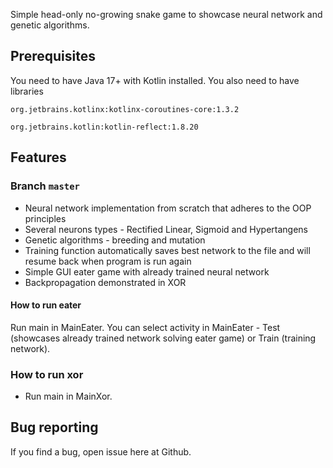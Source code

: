 Simple head-only no-growing snake game to showcase neural network and genetic algorithms.

## Prerequisites

You need to have Java 17+ with Kotlin installed.
You also need to have libraries

`org.jetbrains.kotlinx:kotlinx-coroutines-core:1.3.2`

`org.jetbrains.kotlin:kotlin-reflect:1.8.20`

## Features

### Branch `master`

- Neural network implementation from scratch that adheres to the OOP principles
- Several neurons types - Rectified Linear, Sigmoid and Hypertangens
- Genetic algorithms - breeding and mutation
- Training function automatically saves best network to the file and will resume back when program is run again
- Simple GUI eater game with already trained neural network
- Backpropagation demonstrated in XOR


#### How to run eater
Run main in MainEater. You can select activity in MainEater -
Test (showcases already trained network solving eater game) or Train (training network).

### How to run xor

- Run main in MainXor.

## Bug reporting

If you find a bug, open issue here at Github.